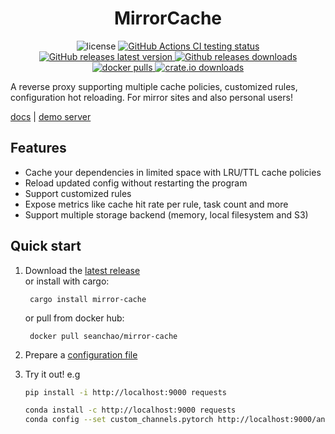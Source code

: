 <h1 align="center">MirrorCache</h1>

<div align="center">
    <img src="https://img.shields.io/github/license/SeanChao/mirror-cache?color=blue&style=flat-square" alt="license"/>
  <a href="https://github.com/SeanChao/mirror-cache/actions/workflows/ci.yml">
    <img src="https://img.shields.io/github/workflow/status/seanchao/mirror-cache/Test?label=Test&logo=github&style=flat-square" alt="GitHub Actions CI testing status"/>
  </a>
  <a href="https://github.com/SeanChao/mirror-cache/releases/latest">
    <img src="https://img.shields.io/github/v/release/seanchao/mirror-cache?sort=semver&style=flat-square" alt="GitHub releases latest version"/>
  </a>
  <a href="https://github.com/SeanChao/mirror-cache/releases">
    <img src="https://img.shields.io/github/downloads/seanchao/mirror-cache/total?label=downloads&style=flat-square" alt="Github releases downloads"/>
  </a>
  <a href="https://hub.docker.com/r/seanchao/mirror-cache">
    <img src="https://img.shields.io/docker/pulls/seanchao/mirror-cache?style=flat-square" alt="docker pulls"/>
  </a>
  <a href="https://crates.io/crates/mirror-cache">
    <img src="https://img.shields.io/crates/d/mirror-cache?label=crates.io&style=flat-square" alt="crate.io downloads"/>
  </a>
</div>

A reverse proxy supporting multiple cache policies, customized rules, configuration hot reloading. For mirror sites and also personal users!

[docs](docs/README.md) | [demo server](https://mirrors.seanchao.xyz)

## Features

- Cache your dependencies in limited space with LRU/TTL cache policies
- Reload updated config without restarting the program
- Support customized rules
- Expose metrics like cache hit rate per rule, task count and more
- Support multiple storage backend (memory, local filesystem and S3)

## Quick start

1. Download the [latest release](https://github.com/SeanChao/mirror-cache/releases/latest)  
    or install with cargo:

        cargo install mirror-cache

    or pull from docker hub:

        docker pull seanchao/mirror-cache

2. Prepare a [configuration file](config.yml)

3. Try it out! e.g

    ```sh
    pip install -i http://localhost:9000 requests

    conda install -c http://localhost:9000 requests
    conda config --set custom_channels.pytorch http://localhost:9000/anaconda/cloud/ && conda install -c pytorch -y --download-only -v torchtext
    ```

